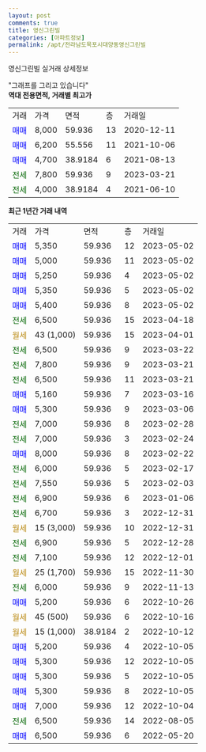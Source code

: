 ```yaml
---
layout: post
comments: true
title: 영신그린빌
categories: [아파트정보]
permalink: /apt/전라남도목포시대양동영신그린빌
---
```


영신그린빌 실거래 상세정보

<script type="text/javascript">
  google.charts.load('current', {'packages':['line', 'corechart']});
  google.charts.setOnLoadCallback(drawChart);

  function drawChart() {
    var data = new google.visualization.DataTable();
    data.addColumn('date', '거래일');
    data.addColumn('number', "매매");
    data.addColumn('number', "전세");
    data.addColumn('number', "전매");

    data.addRows([[new Date(Date.parse("2023-05-02")), 5350, null, null], [new Date(Date.parse("2023-05-02")), 5000, null, null], [new Date(Date.parse("2023-05-02")), 5250, null, null], [new Date(Date.parse("2023-05-02")), 5350, null, null], [new Date(Date.parse("2023-05-02")), 5400, null, null], [new Date(Date.parse("2023-04-18")), null, 6500, null], [new Date(Date.parse("2023-04-01")), null, null, null], [new Date(Date.parse("2023-03-22")), null, 6500, null], [new Date(Date.parse("2023-03-21")), null, 7800, null], [new Date(Date.parse("2023-03-21")), null, 6500, null], [new Date(Date.parse("2023-03-16")), 5160, null, null], [new Date(Date.parse("2023-03-06")), 5300, null, null], [new Date(Date.parse("2023-02-28")), null, 7000, null], [new Date(Date.parse("2023-02-24")), null, 7000, null], [new Date(Date.parse("2023-02-22")), 8000, null, null], [new Date(Date.parse("2023-02-17")), null, 6000, null], [new Date(Date.parse("2023-02-03")), null, 7550, null], [new Date(Date.parse("2023-01-06")), null, 6900, null], [new Date(Date.parse("2022-12-31")), null, 6700, null], [new Date(Date.parse("2022-12-31")), null, null, null], [new Date(Date.parse("2022-12-28")), null, 6900, null], [new Date(Date.parse("2022-12-01")), null, 7100, null], [new Date(Date.parse("2022-11-30")), null, null, null], [new Date(Date.parse("2022-11-13")), null, 6000, null], [new Date(Date.parse("2022-10-26")), 5200, null, null], [new Date(Date.parse("2022-10-16")), null, null, null], [new Date(Date.parse("2022-10-12")), null, null, null], [new Date(Date.parse("2022-10-05")), 5200, null, null], [new Date(Date.parse("2022-10-05")), 5300, null, null], [new Date(Date.parse("2022-10-05")), 5300, null, null], [new Date(Date.parse("2022-10-05")), 5300, null, null], [new Date(Date.parse("2022-10-04")), 7000, null, null], [new Date(Date.parse("2022-08-05")), null, 6500, null], [new Date(Date.parse("2022-05-20")), 6500, null, null]]);

    var options = {
      hAxis: {
        format: 'yyyy/MM/dd'
      },    
      lineWidth: 0,
      pointsVisible: true,    
      title: '최근 1년간 유형별 실거래가 분포',
      legend: { position: 'bottom' }
    };

    var formatter = new google.visualization.NumberFormat({pattern:'###,###'} );
    formatter.format(data, 1);
    formatter.format(data, 2);
    
    setTimeout(function() {
        var chart = new google.visualization.LineChart(document.getElementById('columnchart_material'));
        chart.draw(data, (options));
        document.getElementById('loading').style.display = 'none';
    }, 200);
  }
</script>


<div id="loading" style="z-index:20; display: block; margin-left: 0px">"그래프를 그리고 있습니다"</div>
<div id="columnchart_material" style="width: 95%; margin-left: 0px; display: block"></div>
<!-- contents start -->
<b>역대 전용면적, 거래별 최고가</b>
<table class="sortable">
    <tr>
      <td>거래</td>
      <td>가격</td>
      <td>면적</td>
      <td>층</td>
      <td>거래일</td>
    </tr>
        <tr>
          <td><a style="color: blue">매매</a></td>
          <td>8,000</td>
          <td>59.936</td>
          <td>13</td>
          <td>2020-12-11</td>
        </tr>            <tr>
          <td><a style="color: blue">매매</a></td>
          <td>6,200</td>
          <td>55.556</td>
          <td>11</td>
          <td>2021-10-06</td>
        </tr>            <tr>
          <td><a style="color: blue">매매</a></td>
          <td>4,700</td>
          <td>38.9184</td>
          <td>6</td>
          <td>2021-08-13</td>
        </tr>        
        <tr>
              <td><a style="color: darkgreen">전세</a></td>
              <td>7,800</td>
              <td>59.936</td>
              <td>9</td>
              <td>2023-03-21</td>
            </tr>            <tr>
              <td><a style="color: darkgreen">전세</a></td>
              <td>4,000</td>
              <td>38.9184</td>
              <td>4</td>
              <td>2021-06-10</td>
            </tr>        
    
</table>

<b>최근 1년간 거래 내역</b>

<table class="sortable">
    <tr>
      <td>거래</td>
      <td>가격</td>
      <td>면적</td>
      <td>층</td>
      <td>거래일</td>
    </tr>
    <tr>
      <td><a style="color: blue">매매</a></td>
      <td>5,350</td>
      <td>59.936</td>
      <td>12</td>
      <td>2023-05-02</td>
    </tr>          <tr>
      <td><a style="color: blue">매매</a></td>
      <td>5,000</td>
      <td>59.936</td>
      <td>11</td>
      <td>2023-05-02</td>
    </tr>          <tr>
      <td><a style="color: blue">매매</a></td>
      <td>5,250</td>
      <td>59.936</td>
      <td>4</td>
      <td>2023-05-02</td>
    </tr>          <tr>
      <td><a style="color: blue">매매</a></td>
      <td>5,350</td>
      <td>59.936</td>
      <td>5</td>
      <td>2023-05-02</td>
    </tr>          <tr>
      <td><a style="color: blue">매매</a></td>
      <td>5,400</td>
      <td>59.936</td>
      <td>8</td>
      <td>2023-05-02</td>
    </tr>          <tr>
      <td><a style="color: darkgreen">전세</a></td>
      <td>6,500</td>
      <td>59.936</td>
      <td>15</td>
      <td>2023-04-18</td>
    </tr>          <tr>
      <td><a style="color: darkgoldenrod">월세</a></td>
      <td>43 (1,000)</td>
      <td>59.936</td>
      <td>15</td>
      <td>2023-04-01</td>
    </tr>          <tr>
      <td><a style="color: darkgreen">전세</a></td>
      <td>6,500</td>
      <td>59.936</td>
      <td>9</td>
      <td>2023-03-22</td>
    </tr>          <tr>
      <td><a style="color: darkgreen">전세</a></td>
      <td>7,800</td>
      <td>59.936</td>
      <td>9</td>
      <td>2023-03-21</td>
    </tr>          <tr>
      <td><a style="color: darkgreen">전세</a></td>
      <td>6,500</td>
      <td>59.936</td>
      <td>11</td>
      <td>2023-03-21</td>
    </tr>          <tr>
      <td><a style="color: blue">매매</a></td>
      <td>5,160</td>
      <td>59.936</td>
      <td>7</td>
      <td>2023-03-16</td>
    </tr>          <tr>
      <td><a style="color: blue">매매</a></td>
      <td>5,300</td>
      <td>59.936</td>
      <td>9</td>
      <td>2023-03-06</td>
    </tr>          <tr>
      <td><a style="color: darkgreen">전세</a></td>
      <td>7,000</td>
      <td>59.936</td>
      <td>8</td>
      <td>2023-02-28</td>
    </tr>          <tr>
      <td><a style="color: darkgreen">전세</a></td>
      <td>7,000</td>
      <td>59.936</td>
      <td>3</td>
      <td>2023-02-24</td>
    </tr>          <tr>
      <td><a style="color: blue">매매</a></td>
      <td>8,000</td>
      <td>59.936</td>
      <td>8</td>
      <td>2023-02-22</td>
    </tr>          <tr>
      <td><a style="color: darkgreen">전세</a></td>
      <td>6,000</td>
      <td>59.936</td>
      <td>5</td>
      <td>2023-02-17</td>
    </tr>          <tr>
      <td><a style="color: darkgreen">전세</a></td>
      <td>7,550</td>
      <td>59.936</td>
      <td>5</td>
      <td>2023-02-03</td>
    </tr>          <tr>
      <td><a style="color: darkgreen">전세</a></td>
      <td>6,900</td>
      <td>59.936</td>
      <td>6</td>
      <td>2023-01-06</td>
    </tr>          <tr>
      <td><a style="color: darkgreen">전세</a></td>
      <td>6,700</td>
      <td>59.936</td>
      <td>3</td>
      <td>2022-12-31</td>
    </tr>          <tr>
      <td><a style="color: darkgoldenrod">월세</a></td>
      <td>15 (3,000)</td>
      <td>59.936</td>
      <td>10</td>
      <td>2022-12-31</td>
    </tr>          <tr>
      <td><a style="color: darkgreen">전세</a></td>
      <td>6,900</td>
      <td>59.936</td>
      <td>5</td>
      <td>2022-12-28</td>
    </tr>          <tr>
      <td><a style="color: darkgreen">전세</a></td>
      <td>7,100</td>
      <td>59.936</td>
      <td>12</td>
      <td>2022-12-01</td>
    </tr>          <tr>
      <td><a style="color: darkgoldenrod">월세</a></td>
      <td>25 (1,700)</td>
      <td>59.936</td>
      <td>15</td>
      <td>2022-11-30</td>
    </tr>          <tr>
      <td><a style="color: darkgreen">전세</a></td>
      <td>6,000</td>
      <td>59.936</td>
      <td>9</td>
      <td>2022-11-13</td>
    </tr>          <tr>
      <td><a style="color: blue">매매</a></td>
      <td>5,200</td>
      <td>59.936</td>
      <td>6</td>
      <td>2022-10-26</td>
    </tr>          <tr>
      <td><a style="color: darkgoldenrod">월세</a></td>
      <td>45 (500)</td>
      <td>59.936</td>
      <td>6</td>
      <td>2022-10-16</td>
    </tr>          <tr>
      <td><a style="color: darkgoldenrod">월세</a></td>
      <td>15 (1,000)</td>
      <td>38.9184</td>
      <td>2</td>
      <td>2022-10-12</td>
    </tr>          <tr>
      <td><a style="color: blue">매매</a></td>
      <td>5,200</td>
      <td>59.936</td>
      <td>4</td>
      <td>2022-10-05</td>
    </tr>          <tr>
      <td><a style="color: blue">매매</a></td>
      <td>5,300</td>
      <td>59.936</td>
      <td>12</td>
      <td>2022-10-05</td>
    </tr>          <tr>
      <td><a style="color: blue">매매</a></td>
      <td>5,300</td>
      <td>59.936</td>
      <td>5</td>
      <td>2022-10-05</td>
    </tr>          <tr>
      <td><a style="color: blue">매매</a></td>
      <td>5,300</td>
      <td>59.936</td>
      <td>8</td>
      <td>2022-10-05</td>
    </tr>          <tr>
      <td><a style="color: blue">매매</a></td>
      <td>7,000</td>
      <td>59.936</td>
      <td>12</td>
      <td>2022-10-04</td>
    </tr>          <tr>
      <td><a style="color: darkgreen">전세</a></td>
      <td>6,500</td>
      <td>59.936</td>
      <td>14</td>
      <td>2022-08-05</td>
    </tr>          <tr>
      <td><a style="color: blue">매매</a></td>
      <td>6,500</td>
      <td>59.936</td>
      <td>6</td>
      <td>2022-05-20</td>
    </tr>      </table>
<!-- contents end -->    

